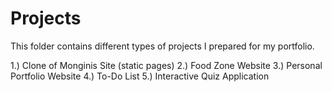 # Projects
This folder contains different types of projects I prepared for my portfolio.

1.) Clone of Monginis Site (static pages)
2.) Food Zone Website
3.) Personal Portfolio Website
4.) To-Do List
5.) Interactive Quiz Application


